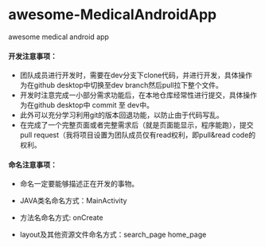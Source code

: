 # awesome-MedicalAndroidApp
awesome medical android app

#### 开发注意事项：

* 团队成员进行开发时，需要在dev分支下clone代码，并进行开发，具体操作为在github desktop中切换至dev branch然后pull拉下整个文件。
* 开发时注意完成一小部分需求功能后，在本地仓库经常性进行提交，具体操作为在github desktop中 commit 至 dev中。
* 此外可以充分学习利用git的版本回退功能，以防止由于代码写乱。
* 在完成了一个完整页面或者完整需求后（就是页面能显示，程序能跑），提交pull request（我将项目设置为团队成员仅有read权利，即pull&read code的权利。



#### 命名注意事项：

* 命名一定要能够描述正在开发的事物。

* JAVA类名命名方式：MainActivity
* 方法名命名方式: onCreate
* layout及其他资源文件命名方式：search_page    home_page



